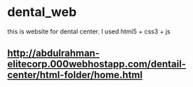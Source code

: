 # dental_web
this is website for dental center. 
I used html5 + css3 + js
## http://abdulrahman-elitecorp.000webhostapp.com/dentail-center/html-folder/home.html
